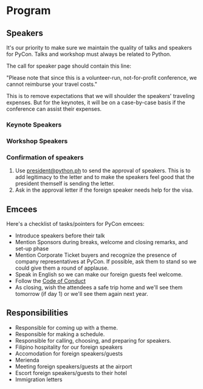 # Program

## Speakers

It's our priority to make sure we maintain the quality of talks and speakers for PyCon. Talks and workshop must always be related to Python. 

The call for speaker page should contain this line:

"Please note that since this is a volunteer-run, not-for-profit conference, we cannot reimburse your travel costs."

This is to remove expectations that we will shoulder the speakers' traveling expenses. But for the keynotes, it will be on a case-by-case basis if the conference can assist their expenses.

### Keynote Speakers

### Workshop Speakers

### Confirmation of speakers

1. Use president@python.ph to send the approval of speakers. This is to add legitimacy to the letter and to make the speakers feel good that the president themself is sending the letter.
2. Ask in the approval letter if the foreign speaker needs help for the visa.

## Emcees

Here's a checklist of tasks/pointers for PyCon emcees:
- Introduce speakers before their talk
- Mention Sponsors during breaks, welcome and closing remarks, and set-up phase
- Mention Corporate Ticket buyers and recognize the presence of company representatives at PyCon. If possible, ask them to stand so we could give them a round of applause.
- Speak in English so we can make our foreign guests feel welcome.
- Follow the [Code of Conduct](http://ph.pycon.org/coc.html)
- As closing, wish the attendees a safe trip home and we'll see them tomorrow (if day 1) or we'll see them again next year.


## Responsibilities

- Responsible for coming up with a theme.
- Responsible for making a schedule.
- Responsible for calling, choosing, and preparing for speakers.
- Filipino hospitality for our foreign speakers
- Accomodation for foreign speakers/guests
- Merienda
- Meeting foreign speakers/guests at the airport
- Escort foreign speakers/guests to their hotel
- Immigration letters